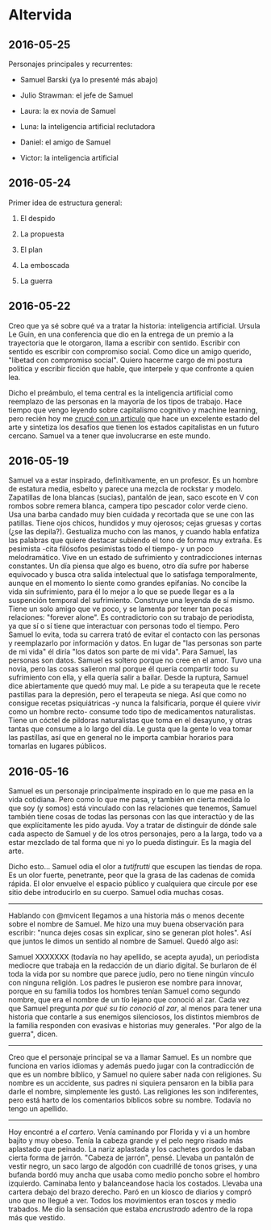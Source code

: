 # Altervida

## 2016-05-25

Personajes principales y recurrentes:

* Samuel Barski (ya lo presenté más abajo)

* Julio Strawman: el jefe de Samuel

* Laura: la ex novia de Samuel

* Luna: la inteligencia artificial reclutadora

* Daniel: el amigo de Samuel

* Victor: la inteligencia artificial

## 2016-05-24

Primer idea de estructura general:

1. El despido

2. La propuesta

3. El plan

4. La emboscada

5. La guerra

## 2016-05-22

Creo que ya sé sobre qué va a tratar la historia: inteligencia artificial.
Ursula Le Guin, en una conferencia que dio en la entrega de un premio a la
trayectoria que le otorgaron, llama a escribir con sentido. Escribir con sentido
es escribir con compromiso social. Como dice un amigo querido, "libetad con
compromiso social". Quiero hacerme cargo de mi postura política y escribir
ficción que hable, que interpele y que confronte a quien lea.

Dicho el preámbulo, el tema central es la inteligencia artificial como reemplazo
de las personas en la mayoría de los tipos de trabajo. Hace tiempo que vengo
leyendo sobre capitalismo cognitivo y machine learning, pero recién hoy me
[crucé con un artículo](https://is.gd/z6hIl9) que hace un excelente estado del
arte y sintetiza los desafíos que tienen los estados capitalistas en un futuro
cercano. Samuel va a tener que involucrarse en este mundo.

## 2016-05-19

Samuel va a estar inspirado, definitivamente, en un profesor. Es un hombre de
estatura media, esbelto y parece una mezcla de rockstar y modelo. Zapatillas de
lona blancas (sucias), pantalón de jean, saco escote en V con rombos sobre
remera blanca, campera tipo pescador color verde cieno. Usa una barba candado
muy bien cuidada y recortada que se une con las patillas. Tiene ojos chicos,
hundidos y muy ojerosos; cejas gruesas y cortas (¿se las depila?). Gestualiza
mucho con las manos, y cuando habla enfatiza las palabras que quiere destacar
subiendo el tono de forma muy extraña. Es pesimista -cita filósofos pesimistas
todo el tiempo- y un poco melodramático. Vive en un estado de sufrimiento y
contradicciones internas constantes. Un día piensa que algo es bueno, otro día
sufre por haberse equivocado y busca otra salida intelectual que lo satisfaga
temporalmente, aunque en el momento lo siente como grandes epifanías. No concibe
la vida sin sufrimiento, para él lo mejor a lo que se puede llegar es a la
suspención temporal del sufrimiento. Construye una leyenda de sí mismo. Tiene un
solo amigo que ve poco, y se lamenta por tener tan pocas relaciones: "forever
alone". Es contradictorio con su trabajo de periodista, ya que sí o sí tiene que
interactuar con personas todo el tiempo. Pero Samuel lo evita, toda su carrera
trató de evitar el contacto con las personas y reemplazarlo por información y
datos. En lugar de "las personas son parte de mi vida" él diría "los datos son
parte de mi vida". Para Samuel, las personas son datos. Samuel es soltero porque
no cree en el amor. Tuvo una novia, pero las cosas salieron mal porque él quería
compartir todo su sufrimiento con ella, y ella quería salir a bailar. Desde la
ruptura, Samuel dice abiertamente que quedó muy mal. Le pide a su terapeuta que
le recete pastillas para la depresión, pero el terapeuta se niega. Así que como
no consigue recetas psiquiátricas -y nunca la falsificaría, porque él quiere
vivir como un hombre recto- consume todo tipo de medicamentos naturalistas.
Tiene un cóctel de pildoras naturalistas que toma en el desayuno, y otras tantas
que consume a lo largo del día. Le gusta que la gente lo vea tomar las
pastillas, así que en general no le importa cambiar horarios para tomarlas en
lugares públicos.

## 2016-05-16

Samuel es un personaje principalmente inspirado en lo que me pasa en la vida
cotidiana. Pero como lo que me pasa, y también en cierta medida lo que soy (y
somos) está vinculado con las relaciones que tenemos, Samuel también tiene cosas
de todas las personas con las que interactúo y de las que explícitamente les
pido ayuda. Voy a tratar de distinguir de dónde sale cada aspecto de Samuel y de
los otros personajes, pero a la larga, todo va a estar mezclado de tal forma que
ni yo lo pueda distinguir. Es la magia del arte.

Dicho esto... Samuel odia el olor a *tutifrutti* que escupen las tiendas de
ropa. Es un olor fuerte, penetrante, peor que la grasa de las cadenas de comida
rápida. El olor envuelve el espacio público y cualquiera que circule por ese
sitio debe introducirlo en su cuerpo. Samuel odia muchas cosas.

---

Hablando con @mvicent llegamos a una historia más o menos decente sobre el
nombre de Samuel. Me hizo una muy buena observación para escribir: "nunca dejes
cosas sin explicar, sino se generan plot holes". Así que juntos le dimos un
sentido al nombre de Samuel. Quedó algo así:

Samuel XXXXXXX (todavía no hay apellido, se acepta ayuda), un periodista
mediocre que trabaja en la redacción de un diario digital. Se burlaron de él
toda la vida por su nombre que parece judío, pero no tiene ningún vínculo con
ninguna religión. Los padres le pusieron ese nombre para innovar, porque en su
familia todos los hombres tenían Samuel como segundo nombre, que era el nombre
de un tío lejano que conoció al zar. Cada vez que Samuel pregunta *por qué su
tío conoció al zar*, al menos para tener una historia que contarle a sus
enemigos silenciosos, los distintos miembros de la familia responden con
evasivas e historias muy generales. "Por algo de la guerra", dicen.

---

Creo que el personaje principal se va a llamar Samuel. Es un nombre que funciona
en varios idiomas y además puedo jugar con la contradicción de que es un nombre
bíblico, y Samuel no quiere saber nada con religiones. Su nombre es un
accidente, sus padres ni siquiera pensaron en la biblia para darle el nombre,
simplemente les gustó. Las religiones les son indiferentes, pero está harto de
los comentarios bíblicos sobre su nombre. Todavía no tengo un apellido.

---

Hoy encontré a *el cartero*. Venía caminando por Florida y vi a un hombre bajito
y muy obeso. Tenía la cabeza grande y el pelo negro risado más aplastado que
peinado. La nariz aplastada y los cachetes gordos le daban cierta forma de
jarrón. "Cabeza de jarrón", pensé. Llevaba un pantalón de vestir negro, un saco
largo de algodón con cuadrillé de tonos grises, y una bufanda bordó muy ancha
que usaba como medio poncho sobre el hombro izquierdo. Caminaba lento y
balanceandose hacia los costados. Llevaba una cartera debajo del brazo derecho.
Paró en un kiosco de diarios y compró uno que no llegué a ver. Todos los
movimientos eran toscos y medio trabados. Me dio la sensación que estaba
*encrustrado* adentro de la ropa más que vestido.
